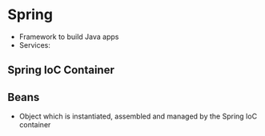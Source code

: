 # Spring
- Framework to build Java apps
- Services:

## Spring IoC Container


## Beans
- Object which is instantiated, assembled and managed by the Spring IoC container